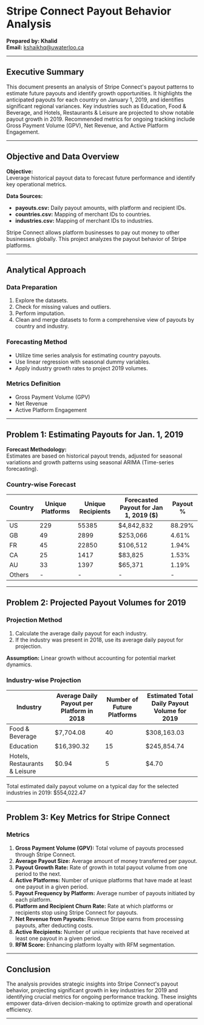 # Stripe Connect Payout Behavior Analysis

**Prepared by: Khalid**  
**Email:** kshaikhq@uwaterloo.ca

---

## Executive Summary

This document presents an analysis of Stripe Connect's payout patterns to estimate future payouts and identify growth opportunities. It highlights the anticipated payouts for each country on January 1, 2019, and identifies significant regional variances. Key industries such as Education, Food & Beverage, and Hotels, Restaurants & Leisure are projected to show notable payout growth in 2019. Recommended metrics for ongoing tracking include Gross Payment Volume (GPV), Net Revenue, and Active Platform Engagement.

---

## Objective and Data Overview

**Objective:**  
Leverage historical payout data to forecast future performance and identify key operational metrics.

**Data Sources:**

- **payouts.csv:** Daily payout amounts, with platform and recipient IDs.
- **countries.csv:** Mapping of merchant IDs to countries.
- **industries.csv:** Mapping of merchant IDs to industries.

Stripe Connect allows platform businesses to pay out money to other businesses globally. This project analyzes the payout behavior of Stripe platforms.

---

## Analytical Approach

### Data Preparation

1. Explore the datasets.
2. Check for missing values and outliers.
3. Perform imputation.
4. Clean and merge datasets to form a comprehensive view of payouts by country and industry.

### Forecasting Method

- Utilize time series analysis for estimating country payouts.
- Use linear regression with seasonal dummy variables.
- Apply industry growth rates to project 2019 volumes.

### Metrics Definition

- Gross Payment Volume (GPV)
- Net Revenue
- Active Platform Engagement

---

## Problem 1: Estimating Payouts for Jan. 1, 2019

**Forecast Methodology:**  
Estimates are based on historical payout trends, adjusted for seasonal variations and growth patterns using seasonal ARIMA (Time-series forecasting).

### Country-wise Forecast

| Country | Unique Platforms | Unique Recipients | Forecasted Payout for Jan 1, 2019 ($) | Payout % |
|---------|------------------|-------------------|--------------------------------------|----------|
| US      | 229              | 55385             | $4,842,832                           | 88.29%   |
| GB      | 49               | 2899              | $253,066                             | 4.61%    |
| FR      | 45               | 22850             | $106,512                             | 1.94%    |
| CA      | 25               | 1417              | $83,825                              | 1.53%    |
| AU      | 33               | 1397              | $65,371                              | 1.19%    |
| Others  | -                | -                 | -                                    | -        |

---

## Problem 2: Projected Payout Volumes for 2019

### Projection Method

1. Calculate the average daily payout for each industry.
2. If the industry was present in 2018, use its average daily payout for projection.

**Assumption:** Linear growth without accounting for potential market dynamics.

### Industry-wise Projection

| Industry                | Average Daily Payout per Platform in 2018 | Number of Future Platforms | Estimated Total Daily Payout Volume for 2019 |
|-------------------------|-------------------------------------------|----------------------------|----------------------------------------------|
| Food & Beverage         | $7,704.08                                 | 40                         | $308,163.03                                  |
| Education               | $16,390.32                                | 15                         | $245,854.74                                  |
| Hotels, Restaurants & Leisure | $0.94                              | 5                          | $4.70                                        |

Total estimated daily payout volume on a typical day for the selected industries in 2019: $554,022.47

---

## Problem 3: Key Metrics for Stripe Connect

### Metrics

1. **Gross Payment Volume (GPV):** Total volume of payouts processed through Stripe Connect.
2. **Average Payout Size:** Average amount of money transferred per payout.
3. **Payout Growth Rate:** Rate of growth in total payout volume from one period to the next.
4. **Active Platforms:** Number of unique platforms that have made at least one payout in a given period.
5. **Payout Frequency by Platform:** Average number of payouts initiated by each platform.
6. **Platform and Recipient Churn Rate:** Rate at which platforms or recipients stop using Stripe Connect for payouts.
7. **Net Revenue from Payouts:** Revenue Stripe earns from processing payouts, after deducting costs.
8. **Active Recipients:** Number of unique recipients that have received at least one payout in a given period.
9. **RFM Score:** Enhancing platform loyalty with RFM segmentation.

---

## Conclusion

The analysis provides strategic insights into Stripe Connect's payout behavior, projecting significant growth in key industries for 2019 and identifying crucial metrics for ongoing performance tracking. These insights empower data-driven decision-making to optimize growth and operational efficiency.

---
